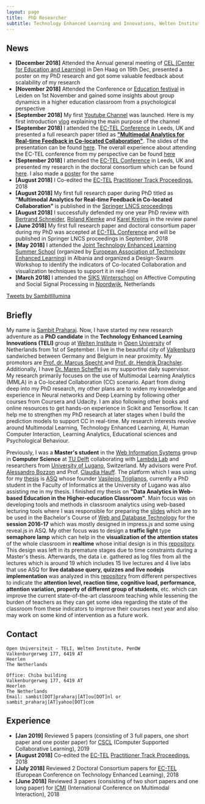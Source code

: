 ```yaml
---
layout: page
title:  PhD Researcher
subtitle: Technology Enhanced Learning and Innovations, Welten Institute, Open Universiteit, Netherlands
---
```


## News
- **[December 2018]** Attended the Annual general meeting of <a href="https://www.educationandlearning.nl/news/save-the-date-for-our-annual-meeting-on-19-december">CEL (Center for Education and Learning)</a> in Den Haag on 19th Dec, presented a poster on my PhD research and got some valuable feedback about scalability of my research
- **[November 2018]** Attended the Conference or <a href="https://www.staff.universiteitleiden.nl/events/2018/11/annual-lta-conference">Education festival</a> in Leiden on 1st November and gained some insights about group dynamics in a higher education classroom from a psychological perspective 
- **[September 2018]** My first <a href="https://www.youtube.com/channel/UCk9cLrGNIGRLccHd350xKrg">Youtube Channel</a> was launched. Here is my first introduction <a href="https://youtu.be/tU0jQwmMxEo">vlog</a> explaining the main purpose of the channel
- **[September 2018]** I attended the <a href="http://www.ec-tel.eu/index.php?id=805">EC-TEL Conference</a> in Leeds, UK and presented a full research paper titled as <a href="https://bit.ly/2NUXyIJ">**"Multimodal Analytics for Real-time Feedback in Co-located Collaboration"**</a>. The slides of the presentation can be found <a href="https://bit.ly/2oROB8w">here</a>. The overall experience about attending the EC-TEL conference from my perspective can be found <a href="https://sambit2.github.io/2018-09-11-EC-TEL-Sambit/">here</a>
- **[September 2018]** I attended the <a href="http://www.ec-tel.eu/index.php?id=805">EC-TEL Conference</a> in Leeds, UK and presented my research in the doctoral consortium which can be found <a href ="https://bit.ly/2NZidM0">here</a>. I also made a <a href="https://api.ltb.io/show/BOFQL">poster</a> for the same
- **[August 2018]** I Co-edited the <a href="http://www.ec-tel.eu/index.php?id=819">EC-TEL</a> <a href="http://ceur-ws.org/Vol-2193/">Practitioner Track Proceedings</a>, 2018
- **[August 2018]** My first full research paper during PhD titled as **"Multimodal Analytics for Real-time Feedback in Co-located Collaboration"** is published in the <a href="https://link.springer.com/chapter/10.1007/978-3-319-98572-5_15">Springer LNCS proceedings</a>
- **[August 2018]** I successfully defended my one year PhD review with <a href="http://www.bertrandschneider.com/">Bertrand Schneider</a>, <a href="https://scholar.google.com/citations?user=QSc6dJ4AAAAJ&hl=en">Roland Klemke</a> and <a href="https://scholar.google.nl/citations?user=MrnK0FYAAAAJ&hl=en">Karel Kreijns</a> in the review panel
- **[June 2018]** My first full research paper and doctoral consortium paper during my PhD was accepted at <a href="http://www.ec-tel.eu/index.php?id=805">EC-TEL Conference</a> and will be published in Springer LNCS proceedings in September, 2018
- **[May 2018]** I attended the <a href="http://ea-tel.eu/jtelss/jtelss2018/">Joint Technology Enhanced Learning Summer School</a> (organized by <a href="http://ea-tel.eu/">European Association of Technology Enhanced Learning</a>) in Albania and organized a Design-Swarm Workshop to identify the indicators of Co-located Collaboration and visualization techniques to support it in real-time
- **[March 2018]** I attended the <a href="https://www.4tu.nl/ht/en/events/winter-school-2018/">SIKS Winterschool</a> on Affective Computing and Social Signal Processing in <a href="https://en.wikipedia.org/wiki/Noordwijk">Noordwijk</a>, Netherlands

<a class="twitter-timeline" data-height="800" href="https://twitter.com/SambitIllumina?ref_src=twsrc%5Etfw">Tweets by SambitIllumina</a> <script async src="https://platform.twitter.com/widgets.js" charset="utf-8"></script> 

## Briefly

My name is <a href="https://www.linkedin.com/in/sambitpraharaj/">Sambit Praharaj</a>. Now, I have started my new research adventure as a <b>PhD candidate</b> in the <b>Technology Enhanced Learning Innovations (TELI) </b> group at <a href="https://www.ou.nl/welten-instituut">Welten Institute</a> in <a href="https://www.ou.nl/">Open University</a> of Netherlands from 1st of September. I live in the beautiful city of <a href ="http://www.valkenburg.nl/">Valkenburg</a> sandwiched between Germany and Belgium in near proximity. My promotors are <a href="https://scholar.google.com/citations?user=fC3dymIAAAAJ">Prof. dr. Marcus Specht </a> and <a href="https://scholar.google.com/citations?user=v1hwiRAAAAAJ">Prof. dr. Hendrik Drachsler</a>. Additionally, I have <a href="https://scholar.google.de/citations?user=iI8G4nYAAAAJ&hl=de">Dr. Maren Scheffel</a> as my supportive daily supervisor. My research primarily focuses on the use of Multimodal Learning Analytics (MMLA) in a Co-located Collaboration (CC) scenario. Apart from diving deep into my PhD research, my other plans are to widen my knowledge and experience in Neural networks and Deep Learning by following other courses from Coursera and Udacity. I am also following other books and online resources to get hands-on experience in Scikit and Tensorflow. It can help me to strengthen my PhD research at later stages when I build the prediction models to support CC in real-time. My research interests revolve around Multimodal Learning, Technology Enhanced Learning, AI, Human Computer Interaction, Learning Analytics, Educational sciences and Psychological Behaviour.

Previously, I was a <b>Master's student</b> in the <a href="http://www.wis.ewi.tudelft.nl/">Web Information Systems</a> group in <b>Computer Science</b> at <a href="http://www.tudelft.nl/">TU Delft</a> collaborating with <a href="http://www.wis.ewi.tudelft.nl/projects/lambda-lab/">Lambda Lab</a> and researchers from <a href="http://www.usi.ch/en">University of Lugano</a>, Switzerland. My advisors were Prof. <a href="http://www.alessandrobozzon.com/">Alessandro Bozzon</a> and Prof. <a href="http://chauff.github.io/">Claudia Hauff</a>. The platform which I was using for my <a href="https://repository.tudelft.nl/islandora/object/uuid%3Ae55389c3-3966-40f5-bf83-a8f9c6c393f0">thesis</a> is <a href="http://asq.inf.usi.ch/">ASQ</a> whose founder <a href="http://www.inf.usi.ch/phd/triglianos/">Vasileios Triglianos</a>, currently a PhD student in the Faculty of Informatics at the University of Lugano was also assisting me in my thesis. I finished my thesis on <b>"Data Analytics in Web-based Education in the Higher-education Classroom"</b>. Main focus was on developing tools and methods in classroom analytics using web-based lecturing tools where I was responsible for preparing the <a href="https://github.com/sambit2/delft-web-technology-and-database-slides-2016-2017/">slides</a> which are to be used in the Bachelor's Course of <a href="http://studiegids.tudelft.nl/a101_displayCourse.do?course_id=34554">Web and Database Technology</a> for the <b>session 2016-17</b> which was mostly designed in impress.js and some using reveal.js in ASQ. My other focus was to design a <b>traffic light</b> type <b>semaphore lamp</b> which can help in the <b>visualization of the attention states</b> of the whole classroom in <b>realtime</b> whose initial design is in this <a href="https://github.com/sambit2/DataAnalytics-Web-based-Education">repository</a>. This design was left in its premature stages due to time constraints during a Master's thesis. Afterwards, the data i.e. gathered as log files from all the lectures which is around 19 which includes 15 live lectures and 4 live labs that use ASQ for <b>live database query, quizzes and live nodejs implementation</b> was analyzed in this <a href="https://github.com/triglian/delft-web-and-database-technology-2016-asq-analysis">repository</a> from different perspectives to indicate the <b>attention level, reaction time, cognitive load, performance, attention variation, property of different group of students</b>, etc. which can improve the current state-of-the-art classroom teaching while lessening the burden of teachers as they can get some idea regarding the state of the classroom from these indicators to improve their courses next year and also may work on some kind of intervention as a future work.

## Contact

```
Open Universiteit - TELI, Welten Institute, PenOW
Valkenburgerweg 177, 6419 AT
Heerlen
The Netherlands

Office: Chiba building
Valkenburgerweg 177, 6419 AT
Heerlen
The Netherlands
Email: sambit[DOT]praharaj[AT]ou[DOT]nl or sambit_praharaj[AT]yahoo[DOT]com

```

## Experience
- **[Jan 2019]** Reviewed 5 papers (consisting of 3 full papers, one short paper and one poster paper) for <a href="http://cscl2019.com/">CSCL</a> (Computer Supported Collaborative Learning), 2019
- **[August 2018]** Co-edited the <a href="http://www.ec-tel.eu/index.php?id=819">EC-TEL</a> <a href="http://ceur-ws.org/Vol-2193/">Practitioner Track Proceedings</a>, 2018
- **[July 2018]** Reviewed 2 Doctoral Consortium papers for <a href="http://www.ec-tel.eu/index.php?id=805">EC-TEL</a> (European Conference on Technology Enhanced Learning), 2018
- **[June 2018]** Reviewed 3 papers (consisting of two short papers and one long paper) for <a href="https://icmi.acm.org/2018/">ICMI</a> (International Conference on Multimodal Interaction), 2018
